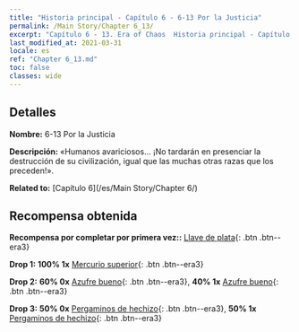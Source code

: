 ```yaml
---
title: "Historia principal - Capítulo 6 - 6-13 Por la Justicia"
permalink: /Main Story/Chapter 6_13/
excerpt: "Capítulo 6 - 13. Era of Chaos  Historia principal - Capítulo 6_13. 6-13 Por la Justicia"
last_modified_at: 2021-03-31
locale: es
ref: "Chapter 6_13.md"
toc: false
classes: wide
---
```


## Detalles

 **Nombre:** 6-13 Por la Justicia

 **Descripción:** «Humanos avariciosos... ¡No tardarán en presenciar la destrucción de su civilización, igual que las muchas otras razas que los preceden!».

 **Related to:** [Capítulo 6](/es/Main Story/Chapter 6/)

## Recompensa obtenida

 **Recompensa por completar por primera vez::** [Llave de plata](/es/Items/con_693/){: .btn .btn--era3}

 **Drop 1:** **100% 1x** [Mercurio superior](/es/Items/mat_21/){: .btn .btn--era3}

 **Drop 2:** **60% 0x** [Azufre bueno](/es/Items/mat_15/){: .btn .btn--era3}, **40% 1x** [Azufre bueno](/es/Items/mat_15/){: .btn .btn--era3}

 **Drop 3:** **50% 0x** [Pergaminos de hechizo](/es/Items/con_694/){: .btn .btn--era3}, **50% 1x** [Pergaminos de hechizo](/es/Items/con_694/){: .btn .btn--era3}

